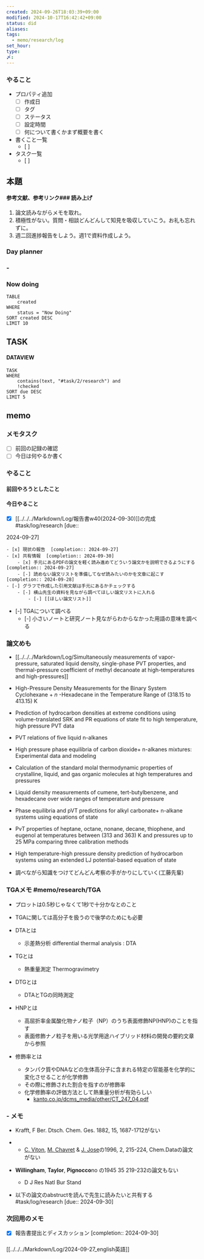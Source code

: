 ```yaml
---
created: 2024-09-26T18:03:39+09:00
modified: 2024-10-17T16:42:42+09:00
status: did
aliases: 
tags:
  - memo/research/log
set_hour: 
type: 
〆: 
---
```

### やること
- プロパティ追加
	- [ ] 作成日
	- [ ] タグ
	- [ ] ステータス
	- [ ] 設定時間
	- [ ] 何について書くかまず概要を書く
- 書くこと一覧
	- [ ] 
- タスク一覧
	- [ ] 
## 本題

 

#### 参考文献、参考リンク### 読み上げ
1. 論文読みながらメモを取れ。
2. 積極性がない。質問・相談どんどんして知見を吸収していこう。お礼も忘れずに。
3. 週二回進捗報告をしよう。週1で資料作成しよう。
### Day planner
### - 
### Now doing
```dataview
TABLE
	created
WHERE
	status = "Now Doing"
SORT created DESC
LIMIT 10
```
## TASK
#### DATAVIEW
```dataview
TASK
WHERE 
	contains(text, "#task/2/research") and
	!checked
SORT due DESC
LIMIT 5
```

## memo

### メモタスク
- [ ] 前回の記録の確認
- [ ] 今日は何やるか書く
### やること
#### 前回やろうとしたこと
#### 今日やること
- [x] [[../../../Markdown/Log/報告書w40(2024-09-30)]]の完成 #task/log/research  [due::
<!--SR:!2024-10-21,4,270--> 2024-09-27]
	- [x] 現状の報告  [completion:: 2024-09-27]
	- [x] 共有情報  [completion:: 2024-09-30]
		- [x] 手元にあるPDFの論文を軽く読み進めてどういう論文かを説明できるようにする  [completion:: 2024-09-27]
		- [-] 読めない論文リストを準備してなぜ読みたいのかを文章に起こす  [completion:: 2024-09-28]
	- [-] グラフで作成した引用文献は手元にあるかチェックする
		- [-] 横山先生の資料を見ながら調べてほしい論文リストに入れる
			- [-] [[ほしい論文リスト]]
- [-] TGAについて調べる
	- [-] 小さいノートと研究ノート見ながらわからなかった用語の意味を調べる
### 論文めも
- [[../../../Markdown/Log/Simultaneously measurements of vapor-pressure, saturated liquid density, single-phase PVT properties, and thermal-pressure coefficient of methyl decanoate at high-temperatures and high-pressures]]
- High-Pressure Density Measurements for the Binary System Cyclohexane + <i>n</i> -Hexadecane in the Temperature Range of (318.15 to 413.15) K
- Prediction of hydrocarbon densities at extreme conditions using volume-translated SRK and PR equations of state fit to high temperature, high pressure PVT data


- PVT relations of five liquid n-alkanes
- High pressure phase equilibria of carbon dioxide+ n-alkanes mixtures: Experimental data and modeling
- Calculation of the standard molal thermodynamic properties of crystalline, liquid, and gas organic molecules at high temperatures and pressures
- Liquid density measurements of cumene, tert-butylbenzene, and hexadecane over wide ranges of temperature and pressure
- Phase equilibria and pVT predictions for alkyl carbonate+ n-alkane systems using equations of state
- PvT properties of heptane, octane, nonane, decane, thiophene, and eugenol at temperatures between (313 and 363) K and pressures up to 25 MPa comparing three calibration methods
- High temperature-high pressure density prediction of hydrocarbon systems using an extended LJ potential-based equation of state




- 調べながら知識をつけてどんどん考察の手がかりにしていく(工藤先輩)

### TGAメモ #memo/research/TGA 
- プロットは0.5秒じゃなくて1秒で十分かなとのこと
- TGAに関しては高分子を扱うので後学のためにも必要

- DTAとは
	- 示差熱分析 differential thermal analysis : DTA
- TGとは
	- 熱重量測定 Thermogravimetry
- DTGとは
	- DTAとTGの同時測定
- HNPとは
	- 高屈折率金属酸化物ナノ粒子（NP）のうち表面修飾NP(HNP)のことを指す
	- 表面修飾ナノ粒子を用いる光学用途ハイブリッド材料の開発の要約文章から参照
- 修飾率とは
	- タンパク質やDNAなどの生体高分子に含まれる特定の官能基を化学的に変化させることが化学修飾
	- その際に修飾された割合を指すのが修飾率
	- 化学修飾率の評価方法として熱重量分析が有効らしい
		- [kanto.co.jp/dcms\_media/other/CT\_247\_04.pdf](https://www.kanto.co.jp/dcms_media/other/CT_247_04.pdf)
### - メモ
- Krafft, F Ber. Dtsch. Chem. Ges. 1882, 15, 1687-1712がない
- - [C. Viton](https://link.springer.com/chapter/10.1007/978-3-642-72207-3_3#auth-C_-Viton), [M. Chavret](https://link.springer.com/chapter/10.1007/978-3-642-72207-3_3#auth-M_-Chavret) & [J. Jose](https://link.springer.com/chapter/10.1007/978-3-642-72207-3_3#auth-J_-Jose)の1996, 2, 215-224, Chem.Dataの論文がない
- **Willingham**, **Taylor**, **Pignocco**no の1945 35 219-232の論文もない
	- D J Res Natl Bur Stand


- 以下の論文のabstructを読んで先生に読みたいと共有する #task/log/research  [due:: 2024-09-30]
### 次回用のメモ
- [x] 報告書提出とディスカッション  [completion:: 2024-09-30]
### 
[[../../../Markdown/Log/2024-09-27_english英語]] 
